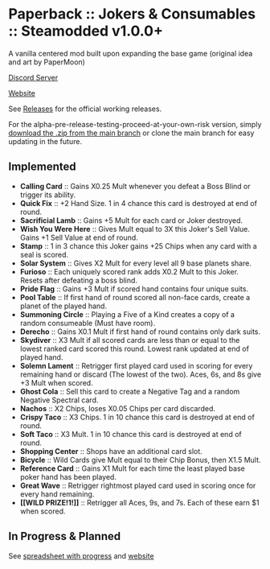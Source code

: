 # Paperback :: Jokers & Consumables :: Steamodded v1.0.0+

A vanilla centered mod built upon expanding the base game (original idea and art by PaperMoon)

[Discord Server](https://discord.gg/uhqx4Yr33j) 

[Website](https://gitnether.github.io/paperback/)

See [Releases](https://github.com/GitNether/paperback/releases) for the official working releases.

For the alpha-pre-release-testing-proceed-at-your-own-risk version, simply [download the .zip from the main branch](https://github.com/GitNether/paperback/archive/refs/heads/main.zip) or clone the main branch for easy updating in the future.

## Implemented

- **Calling Card** :: Gains X0.25 Mult whenever you defeat a Boss Blind or trigger its ability.
- **Quick Fix** :: +2 Hand Size. 1 in 4 chance this card is destroyed at end of round.
- **Sacrificial Lamb** :: Gains +5 Mult for each card or Joker destroyed.
- **Wish You Were Here** :: Gives Mult equal to 3X this Joker's Sell Value. Gains +1 Sell Value at end of round.
- **Stamp** :: 1 in 3 chance this Joker gains +25 Chips when any card with a seal is scored.
- **Solar System** :: Gives X2 Mult for every level all 9 base planets share.
- **Furioso** :: Each uniquely scored rank adds X0.2 Mult to this Joker. Resets after defeating a boss blind.
- **Pride Flag** :: Gains +3 Mult if scored hand contains four unique suits.
- **Pool Table** :: If first hand of round scored all non-face cards, create a planet of the played hand.
- **Summoning Circle** :: Playing a Five of a Kind creates a copy of a random consumeable (Must have room).
- **Derecho** :: Gains X0.1 Mult if first hand of round contains only dark suits.
- **Skydiver** :: X3 Mult if all scored cards are less than or equal to the lowest ranked card scored this round. Lowest rank updated at end of played hand.
- **Solemn Lament** :: Retrigger first played card used in scoring for every remaining hand or discard (The lowest of the two). Aces, 6s, and 8s give +3 Mult when scored.
- **Ghost Cola** :: Sell this card to create a Negative Tag and a random Negative Spectral card.
- **Nachos** :: X2 Chips, loses X0.05 Chips per card discarded.
- **Crispy Taco** :: X3 Chips. 1 in 10 chance this card is destroyed at end of round.
- **Soft Taco** :: X3 Mult. 1 in 10 chance this card is destroyed at end of round.
- **Shopping Center** :: Shops have an additional card slot.
- **Bicycle** :: Wild Cards give Mult equal to their Chip Bonus, then X1.5 Mult.
- **Reference Card** :: Gains X1 Mult for each time the least played base poker hand has been played.
- **Great Wave** :: Retrigger rightmost played card used in scoring once for every hand remaining.
- **[[WILD PRIZE!1!]]** :: Retrigger all Aces, 9s, and 7s. Each of these earn $1 when scored.

## In Progress & Planned

See [spreadsheet with progress](https://docs.google.com/spreadsheets/d/1PASVdFEUthutKjdsQ8aZ0w863nwBcSf285EYwWuR1lQ/edit?usp=sharing) and [website](https://gitnether.github.io/paperback/)

